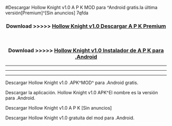 #Descargar Hollow Knight v1.0 A P K MOD para ^Android gratis.la última versión[Premium]^[Sin anuncios] 7qfda



<div align="center">
<h3>Download >>>>> <a href="https://es-web.web.app/?es= ${title}">Hollow Knight v1.0 Descargar A P K Premium</a></h3><br>

<h3>Download >>>>> <a href="https://es-web.web.app/?es= ${title}">Hollow Knight v1.0 Instalador de A P K para .Android</a></h3>
</div>


----------------------------------------------------------

----------------------------------------------------------

----------------------------------------------------------

Descargar Hollow Knight v1.0 .APK^MOD^ para .Android gratis.

Descargar la aplicación. Hollow Knight v1.0 APK^El nombre es la versión para .Android.

Descargar Hollow Knight v1.0 A P K [Sin anuncios]

Descargar Hollow Knight v1.0 gratuita del mod para .Android.